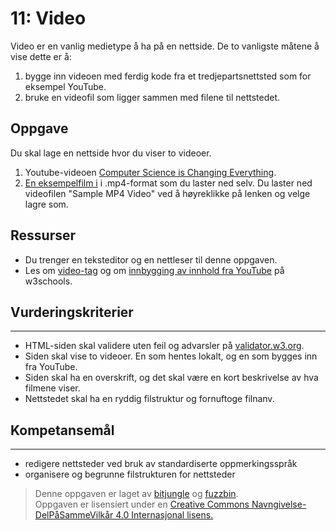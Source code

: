 # 11: Video

Video er en vanlig medietype å ha på en nettside. De to vanligste måtene å vise dette er å:
1. bygge inn videoen med ferdig kode fra et tredjepartsnettsted som for eksempel YouTube.
2. bruke en videofil som ligger sammen med filene til nettstedet.

## Oppgave

Du skal lage en nettside hvor du viser to videoer.

1. Youtube-videoen [Computer Science is Changing Everything](https://www.youtube.com/watch?v=xJqSu1IbcHg).
2. [En eksempelfilm i](http://techslides.com/sample-webm-ogg-and-mp4-video-files-for-html5) i .mp4-format som du laster ned selv. Du laster ned videofilen "Sample MP4 Video" ved å høyreklikke på lenken og velge lagre som.


## Ressurser

* Du trenger en teksteditor og en nettleser til denne oppgaven.
* Les om [video-tag](https://www.w3schools.com/tags/tag_video.asp) og om [innbygging av innhold fra YouTube](https://www.w3schools.com/html/html_youtube.asp) på w3schools.

## Vurderingskriterier
-------------------
* HTML-siden skal validere uten feil og advarsler på [validator.w3.org](https://validator.w3.org/).
* Siden skal vise to videoer. En som hentes lokalt, og en som bygges inn fra YouTube.
* Siden skal ha en overskrift, og det skal være en kort beskrivelse av hva filmene viser.
* Nettstedet skal ha en ryddig filstruktur og fornuftoge filnanv.

## Kompetansemål
-------------
* redigere nettsteder ved bruk av standardiserte oppmerkingsspråk
* organisere og begrunne filstrukturen for nettsteder

>Denne oppgaven er laget av [bitjungle](https://github.com/bitjungle) og [fuzzbin](https://github.com/fuzzbin).  
>Oppgaven er lisensiert under en
>[Creative Commons Navngivelse-DelPåSammeVilkår 4.0 Internasjonal lisens.
](http://creativecommons.org/licenses/by-sa/4.0/)
